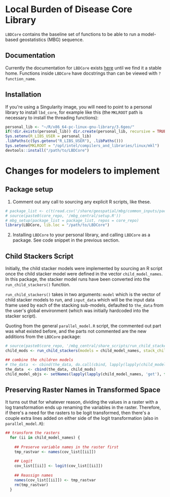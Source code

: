 # Local Burden of Disease Core Library

`LBDCore` contains the baseline set of functions to be able to run a model-based geostatistics (MBG) sequence.

## Documentation

Currently the documentation for `LBDCore` exists [here](http://sandbox-web.ihme.washington.edu/~sadatnfs/LBDCore/) until we find it a stable home. Functions inside `LBDCore` have docstrings than can be viewed with `?function_name`.

## Installation

If you're using a Singularity image, you will need to point to a personal library to install `lbd_core`, for example like this (the `MKLROOT` path is necessary to install the threading functions):

```r
personal_lib <- "~/R/x86_64-pc-linux-gnu-library/3.6geo/"
if(!dir.exists(personal_lib)) dir.create(personal_lib, recursive = TRUE)
Sys.setenv(R_LIBS_USER = personal_lib)
.libPaths(c(Sys.getenv("R_LIBS_USER"), .libPaths()))
Sys.setenv(MKLROOT = "/opt/intel/compilers_and_libraries/linux/mkl")
devtools::install("/path/to/LBDCore")
```


# Changes for modelers to implement

## Package setup 

1) Comment out any call to sourcing any explicit R scripts, like these. 

```r
# package_list <- c(t(read.csv('/share/geospatial/mbg/common_inputs/package_list.csv',header=FALSE)))
# source(paste0(core_repo, '/mbg_central/setup.R'))
# mbg_setup(package_list = package_list, repos = core_repo)
library(LBDCore, lib.loc = "/path/to/LBDCore")
```

2) Installing `LBDCore` to your personal library, and calling `LBDCore` as a package. See code snippet in the previous section.



## Child Stackers Script

Initially, the child stacker models were implemented by sourcing an R script once the child stacker model were defined in the vector `child_model_names`. In this package, the stacker model runs have been converted into the `run_child_stackers()` function. 

`run_child_stackers()` takes in two arguments: `model` which is the vector of child stacker models to run, and `input_data` which will be the input data frame used by each of the stacking sub-models, defaulted to `the_data` from the user's global environment (which was initially hardcoded into the stacker script).

Quoting from the general `parallel_model.R` script, the commented out part was what existed before, and the parts not commented are the new additions from the `LBDCore` package:

```r
# source(paste0(core_repo, '/mbg_central/share_scripts/run_child_stackers.R'))
child_mods <- run_child_stackers(models = child_model_names, stack_child = TRUE, input_data = the_data)

## combine the children models
# the_data  <- cbind(the_data, do.call(cbind, lapply(lapply(child_model_names, 'get'), function(x) x[[1]])))
the_data  <- cbind(the_data, child_mods)
child_model_objs <- setNames(lapply(lapply(child_model_names, 'get'), function(x) x[[2]]), child_model_names)
```

## Preserving Raster Names in Transformed Space

It turns out that for whatever reason, dividing the values in a raster with a log transformation ends up renaming the variables in the raster. Therefore, if there's a need for the rasters to be logit transformed, then there's a couple extra lines added on either side of the logit transformation (also in `parallel_model.R`):

```r
## transform the rasters
  for (ii in child_model_names) {
    
    ## Preserve variable names in the raster first
    tmp_rastvar <- names(cov_list[[ii]])
    
    ## Logit
    cov_list[[ii]] <- logit(cov_list[[ii]])
    
    ## Reassign names
    names(cov_list[[ii]]) <- tmp_rastvar
    rm(tmp_rastvar)
  }
```








